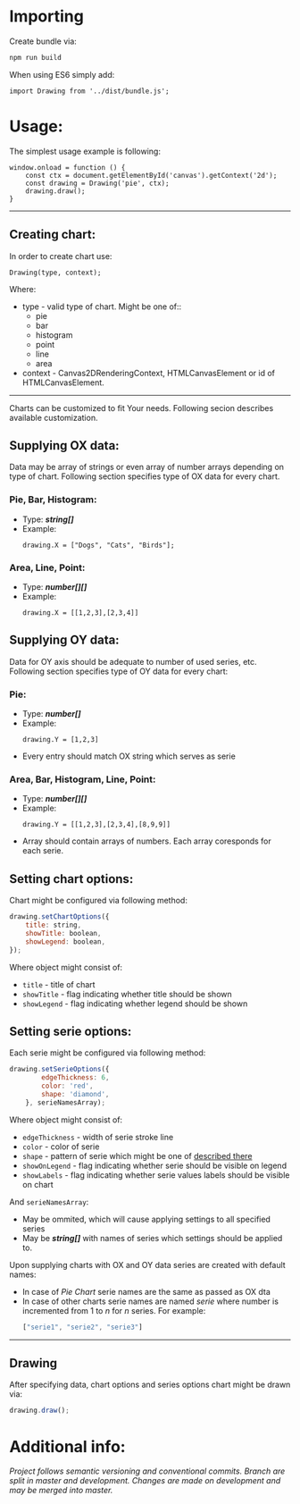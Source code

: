 # Importing 
Create bundle via:

```bash
npm run build
```

When using ES6 simply add:

```
import Drawing from '../dist/bundle.js';
```

# Usage:

The simplest usage example is following:
```
window.onload = function () {
    const ctx = document.getElementById('canvas').getContext('2d');
    const drawing = Drawing('pie', ctx);
    drawing.draw();
}
```

---

## Creating chart:
In order to create chart use:
```
Drawing(type, context);
```
Where:
* type - valid type of chart.  Might be one of::
    * pie
    * bar
    * histogram
    * point
    * line
    * area
* context - Canvas2DRenderingContext, HTMLCanvasElement or id of HTMLCanvasElement.

---

Charts can be customized to fit Your needs. Following secion describes available customization.

## Supplying OX data:
Data may be array of strings or even array of number arrays depending on type of chart. Following section specifies type of OX data for every chart.

### Pie, Bar, Histogram:
* Type: ***string[]***
* Example:
    ```
    drawing.X = ["Dogs", "Cats", "Birds"];
    ```
### Area, Line, Point:
* Type: ***number[][]***
* Example:
    ```
    drawing.X = [[1,2,3],[2,3,4]]
    ```
## Supplying OY data:
Data for OY axis should be adequate to number of used series, etc. Following section specifies type of OY data for every chart:

### Pie:
* Type: ***number[]***
* Example:
    ```
    drawing.Y = [1,2,3]
    ```
* Every entry should match OX string which serves as serie    
### Area, Bar, Histogram, Line, Point:
* Type: ***number[][]***
* Example:
    ```
    drawing.Y = [[1,2,3],[2,3,4],[8,9,9]]
* Array should contain arrays of numbers. Each array coresponds for each serie. 

## Setting chart options:
Chart might be configured via following method:
```js
drawing.setChartOptions({
    title: string,
    showTitle: boolean,
    showLegend: boolean,
});
```
Where object might consist of:
* `title` - title of chart
* `showTitle` - flag indicating whether title should be shown
* `showLegend` - flag indicating whether legend should be shown

## Setting serie options:
Each serie might be configured via following method:
```js
drawing.setSerieOptions({
        edgeThickness: 6,
        color: 'red',
        shape: 'diamond',
    }, serieNamesArray);
```
Where object might consist of:
* `edgeThickness` - width of serie stroke line
* `color` - color of serie
* `shape` - pattern of serie which might be one of [described there](https://github.com/ashiguruma/patternomaly/blob/5ca857ae7888aacaac9ecfc43f6b3e9859e40645/README.md)
* `showOnLegend` - flag indicating whether serie should be visible on legend
* `showLabels` - flag indicating whether serie values labels should be visible on chart 

And `serieNamesArray`:
* May be ommited, which will cause applying settings to all specified series
* May be ***string[]*** with names of series which settings should be applied to.

Upon supplying charts with OX and OY data series are created with default names:
* In case of *Pie Chart* serie names are the same as passed as OX dta
* In case of other charts serie names are named *serie<number>* where number is incremented from 1 to *n* for *n* series. For example:
    ```js
    ["serie1", "serie2", "serie3"]
    ```

---

## Drawing
After specifying data, chart options and series options chart might be drawn via: 
```js
drawing.draw();
```

# Additional info:
<i>Project follows semantic versioning and conventional commits.
Branch are split in master and development.
Changes are made on development and may be merged into master.</i>
